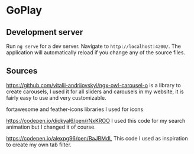 # GoPlay

## Development server

Run `ng serve` for a dev server. Navigate to `http://localhost:4200/`. The application will automatically reload if you change any of the source files.


## Sources

https://github.com/vitalii-andriiovskyi/ngx-owl-carousel-o  is a library to create carousels, I used it for all sliders and carousels in my website, it is fairly easy to use and very customizable.

fortawesome and feather-icons libraries I used for icons

https://codepen.io/dickyal6/pen/rNxKROO I used this code for my search animation but I changed it of course.

https://codepen.io/alexpg96/pen/BaJBMdL This code I used as inspiration to create my own tab filter.
